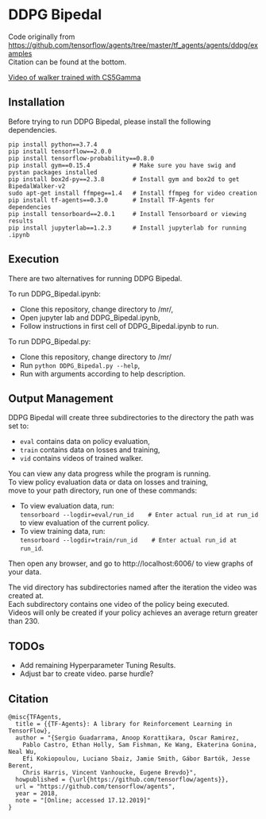 # DDPG Bipedal
Code originally from https://github.com/tensorflow/agents/tree/master/tf_agents/agents/ddpg/examples   
Citation can be found at the bottom.

[Video of walker trained with CS5Gamma](/mr/Results/CS5Gamma/videos/390000/openaigym.video.11.699876.video000000.mp4)
## Installation
Before trying to run DDPG Bipedal, please install the following dependencies.
```
pip install python==3.7.4
pip install tensorflow==2.0.0
pip install tensorflow-probability==0.8.0
pip install gym==0.15.4            # Make sure you have swig and pystan packages installed
pip install box2d-py==2.3.8        # Install gym and box2d to get BipedalWalker-v2
sudo apt-get install ffmpeg==1.4   # Install ffmpeg for video creation
pip install tf-agents==0.3.0       # Install TF-Agents for dependencies
pip install tensorboard==2.0.1     # Install Tensorboard or viewing results
pip install jupyterlab==1.2.3      # Install jupyterlab for running .ipynb
```
## Execution

There are two alternatives for running DDPG Bipedal.

To run DDPG_Bipedal.ipynb:
- Clone this repository, change directory to /mr/,
- Open jupyter lab and DDPG_Bipedal.ipynb,
- Follow instructions in first cell of DDPG_Bipedal.ipynb to run.

To run DDPG_Bipedal.py:
- Clone this repository, change directory to /mr/
- Run ```python DDPG_Bipedal.py --help```,
- Run with arguments according to help description.

## Output Management

DDPG Bipedal will create three subdirectories to the directory the path was set to:
- ```eval``` contains data on policy evaluation,
- ```train``` contains data on losses and training,
- ```vid``` contains videos of trained walker.

You can view any data progress while the program is running.  
To view policy evaluation data or data on losses and training,  
move to your path directory, run one of these commands:

- To view evaluation data, run:  
```tensorboard --logdir=eval/run_id    # Enter actual run_id at run_id```  
to view evaluation of the current policy.
- To view training data, run:  
```tensorboard --logdir=train/run_id    # Enter actual run_id at run_id```.

Then open any browser, and go to http://localhost:6006/ to view graphs of your data.

The vid directory has subdirectories named after the iteration the video was created at.  
Each subdirectory contains one video of the policy being executed.  
Videos will only be created if your policy achieves an average return greater than 230.

## TODOs

- Add remaining Hyperparameter Tuning Results.
- Adjust bar to create video. parse hurdle?

## Citation
```
@misc{TFAgents,
  title = {{TF-Agents}: A library for Reinforcement Learning in TensorFlow},
  author = "{Sergio Guadarrama, Anoop Korattikara, Oscar Ramirez,
    Pablo Castro, Ethan Holly, Sam Fishman, Ke Wang, Ekaterina Gonina, Neal Wu,
    Efi Kokiopoulou, Luciano Sbaiz, Jamie Smith, Gábor Bartók, Jesse Berent,
    Chris Harris, Vincent Vanhoucke, Eugene Brevdo}",
  howpublished = {\url{https://github.com/tensorflow/agents}},
  url = "https://github.com/tensorflow/agents",
  year = 2018,
  note = "[Online; accessed 17.12.2019]"
}
```
